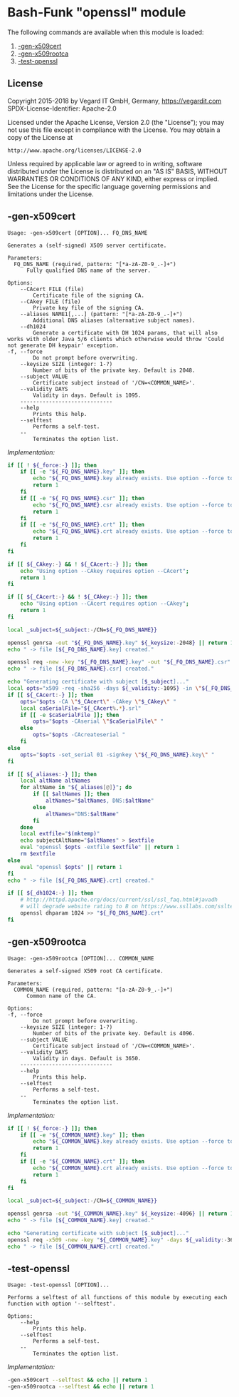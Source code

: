 # Bash-Funk "openssl" module

[//]: # (THIS FILE IS GENERATED BY BASH-FUNK GENERATOR)

The following commands are available when this module is loaded:

1. [-gen-x509cert](#-gen-x509cert)
1. [-gen-x509rootca](#-gen-x509rootca)
1. [-test-openssl](#-test-openssl)


## <a name="license"></a>License

Copyright 2015-2018 by Vegard IT GmbH, Germany, https://vegardit.com
SPDX-License-Identifier: Apache-2.0

Licensed under the Apache License, Version 2.0 (the "License");
you may not use this file except in compliance with the License.
You may obtain a copy of the License at

    http://www.apache.org/licenses/LICENSE-2.0

Unless required by applicable law or agreed to in writing, software
distributed under the License is distributed on an "AS IS" BASIS,
WITHOUT WARRANTIES OR CONDITIONS OF ANY KIND, either express or implied.
See the License for the specific language governing permissions and
limitations under the License.


## <a name="-gen-x509cert"></a>-gen-x509cert

```
Usage: -gen-x509cert [OPTION]... FQ_DNS_NAME

Generates a (self-signed) X509 server certificate.

Parameters:
  FQ_DNS_NAME (required, pattern: "[*a-zA-Z0-9_.-]+")
      Fully qualified DNS name of the server.

Options:
    --CAcert FILE (file)
        Certificate file of the signing CA.
    --CAkey FILE (file)
        Private key file of the signing CA.
    --aliases NAME1[,...] (pattern: "[*a-zA-Z0-9_.-]+")
        Additional DNS aliases (alternative subject names).
    --dh1024 
        Generate a certificate with DH 1024 params, that will also works with older Java 5/6 clients which otherwise would throw 'Could not generate DH keypair' exception.
-f, --force 
        Do not prompt before overwriting.
    --keysize SIZE (integer: 1-?)
        Number of bits of the private key. Default is 2048.
    --subject VALUE 
        Certificate subject instead of '/CN=<COMMON_NAME>'.
    --validity DAYS 
        Validity in days. Default is 1095.
    -----------------------------
    --help 
        Prints this help.
    --selftest 
        Performs a self-test.
    --
        Terminates the option list.
```

*Implementation:*
```bash
if [[ ! ${_force:-} ]]; then
    if [[ -e "${_FQ_DNS_NAME}.key" ]]; then
        echo "${_FQ_DNS_NAME}.key already exists. Use option --force to overwrite."
        return 1
    fi
    if [[ -e "${_FQ_DNS_NAME}.csr" ]]; then
        echo "${_FQ_DNS_NAME}.csr already exists. Use option --force to overwrite."
        return 1
    fi
    if [[ -e "${_FQ_DNS_NAME}.crt" ]]; then
        echo "${_FQ_DNS_NAME}.crt already exists. Use option --force to overwrite."
        return 1
    fi
fi

if [[ ${_CAkey:-} && ! ${_CAcert:-} ]]; then
    echo "Using option --CAkey requires option --CAcert";
    return 1
fi

if [[ ${_CAcert:-} && ! ${_CAkey:-} ]]; then
    echo "Using option --CAcert requires option --CAkey";
    return 1
fi

local _subject=${_subject:-/CN=${_FQ_DNS_NAME}}

openssl genrsa -out "${_FQ_DNS_NAME}.key" ${_keysize:-2048} || return 1
echo " -> file [${_FQ_DNS_NAME}.key] created."

openssl req -new -key "${_FQ_DNS_NAME}.key" -out "${_FQ_DNS_NAME}.csr" -subj "${_subject}" || return 1
echo " -> file [${_FQ_DNS_NAME}.csr] created."

echo "Generating certificate with subject [$_subject]..."
local opts="x509 -req -sha256 -days ${_validity:-1095} -in \"${_FQ_DNS_NAME}.csr\" -out \"${_FQ_DNS_NAME}.crt\""
if [[ ${_CAcert:-} ]]; then
    opts="$opts -CA \"$_CAcert\" -CAkey \"$_CAkey\" "
    local caSerialFile="${_CAcert%.*}.srl"
    if [[ -e $caSerialFile ]]; then
        opts="$opts -CAserial \"$caSerialFile\" "
    else
        opts="$opts -CAcreateserial "
    fi
else
    opts="$opts -set_serial 01 -signkey \"${_FQ_DNS_NAME}.key\" "
fi

if [[ ${_aliases:-} ]]; then
    local altName altNames
    for altName in "${_aliases[@]}"; do
        if [[ $altNames ]]; then
            altNames="$altNames, DNS:$altName"
        else
            altNames="DNS:$altName"
        fi
    done
    local extfile="$(mktemp)"
    echo subjectAltName="$altNames" > $extfile
    eval "openssl $opts -extfile $extfile" || return 1
    rm $extfile
else
    eval "openssl $opts" || return 1
fi
echo " -> file [${_FQ_DNS_NAME}.crt] created."

if [[ ${_dh1024:-} ]]; then
    # http://httpd.apache.org/docs/current/ssl/ssl_faq.html#javadh
    # will degrade website rating to B on https://www.ssllabs.com/ssltest/
    openssl dhparam 1024 >> "${_FQ_DNS_NAME}.crt"
fi
```


## <a name="-gen-x509rootca"></a>-gen-x509rootca

```
Usage: -gen-x509rootca [OPTION]... COMMON_NAME

Generates a self-signed X509 root CA certificate.

Parameters:
  COMMON_NAME (required, pattern: "[a-zA-Z0-9_.-]+")
      Common name of the CA.

Options:
-f, --force 
        Do not prompt before overwriting.
    --keysize SIZE (integer: 1-?)
        Number of bits of the private key. Default is 4096.
    --subject VALUE 
        Certificate subject instead of '/CN=<COMMON_NAME>'.
    --validity DAYS 
        Validity in days. Default is 3650.
    -----------------------------
    --help 
        Prints this help.
    --selftest 
        Performs a self-test.
    --
        Terminates the option list.
```

*Implementation:*
```bash
if [[ ! ${_force:-} ]]; then
    if [[ -e "${_COMMON_NAME}.key" ]]; then
        echo "${_COMMON_NAME}.key already exists. Use option --force to overwrite."
        return 1
    fi
    if [[ -e "${_COMMON_NAME}.crt" ]]; then
        echo "${_COMMON_NAME}.crt already exists. Use option --force to overwrite."
        return 1
    fi
fi

local _subject=${_subject:-/CN=${_COMMON_NAME}}

openssl genrsa -out "${_COMMON_NAME}.key" ${_keysize:-4096} || return 1
echo " -> file [${_COMMON_NAME}.key] created."

echo "Generating certificate with subject [$_subject]..."
openssl req -x509 -new -key "${_COMMON_NAME}.key" -days ${_validity:-3650} -out "${_COMMON_NAME}.crt" -subj "${_subject}" || return 1
echo " -> file [${_COMMON_NAME}.crt] created."
```


## <a name="-test-openssl"></a>-test-openssl

```
Usage: -test-openssl [OPTION]...

Performs a selftest of all functions of this module by executing each function with option '--selftest'.

Options:
    --help 
        Prints this help.
    --selftest 
        Performs a self-test.
    --
        Terminates the option list.
```

*Implementation:*
```bash
-gen-x509cert --selftest && echo || return 1
-gen-x509rootca --selftest && echo || return 1
```
